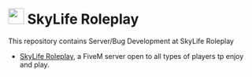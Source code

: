 # <img src="https://media.discordapp.net/attachments/872169896971227186/924821959328534579/2048x2048.png?width=676&height=676" width="32" height="32"> SkyLife Roleplay 

This repository contains Server/Bug Development at SkyLife Roleplay 

* [SkyLife Roleplay](https://skyliferp.co.uk/), a FiveM server open to all types of players tp enjoy and play. 



